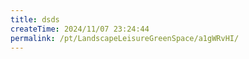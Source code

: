 ```yaml
---
title: dsds
createTime: 2024/11/07 23:24:44
permalink: /pt/LandscapeLeisureGreenSpace/a1gWRvHI/
---
```

